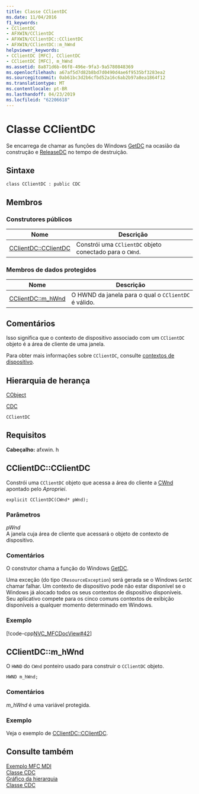 ```yaml
---
title: Classe CClientDC
ms.date: 11/04/2016
f1_keywords:
- CClientDC
- AFXWIN/CClientDC
- AFXWIN/CClientDC::CClientDC
- AFXWIN/CClientDC::m_hWnd
helpviewer_keywords:
- CClientDC [MFC], CClientDC
- CClientDC [MFC], m_hWnd
ms.assetid: 8a871d6b-06f8-496e-9fa3-9a5780848369
ms.openlocfilehash: a67af5d7d82b8bd7d0490d4ae6f9535bf3283ea2
ms.sourcegitcommit: 0ab61bc3d2b6cfbd52a16c6ab2b97a8ea1864f12
ms.translationtype: MT
ms.contentlocale: pt-BR
ms.lasthandoff: 04/23/2019
ms.locfileid: "62206618"
---
```

# <a name="cclientdc-class"></a>Classe CClientDC

Se encarrega de chamar as funções do Windows [GetDC](/windows/desktop/api/winuser/nf-winuser-getdc) na ocasião da construção e [ReleaseDC](/windows/desktop/api/winuser/nf-winuser-releasedc) no tempo de destruição.

## <a name="syntax"></a>Sintaxe

```
class CClientDC : public CDC
```

## <a name="members"></a>Membros

### <a name="public-constructors"></a>Construtores públicos

|Nome|Descrição|
|----------|-----------------|
|[CClientDC::CClientDC](#cclientdc)|Constrói uma `CClientDC` objeto conectado para o `CWnd`.|

### <a name="protected-data-members"></a>Membros de dados protegidos

|Nome|Descrição|
|----------|-----------------|
|[CClientDC::m_hWnd](#m_hwnd)|O HWND da janela para o qual o `CClientDC` é válido.|

## <a name="remarks"></a>Comentários

Isso significa que o contexto de dispositivo associado com um `CClientDC` objeto é a área de cliente de uma janela.

Para obter mais informações sobre `CClientDC`, consulte [contextos de dispositivo](../../mfc/device-contexts.md).

## <a name="inheritance-hierarchy"></a>Hierarquia de herança

[CObject](../../mfc/reference/cobject-class.md)

[CDC](../../mfc/reference/cdc-class.md)

`CClientDC`

## <a name="requirements"></a>Requisitos

**Cabeçalho:** afxwin. h

##  <a name="cclientdc"></a>  CClientDC::CClientDC

Constrói uma `CClientDC` objeto que acessa a área do cliente a [CWnd](../../mfc/reference/cwnd-class.md) apontado pelo *Apropriei*.

```
explicit CClientDC(CWnd* pWnd);
```

### <a name="parameters"></a>Parâmetros

*pWnd*<br/>
A janela cuja área de cliente que acessará o objeto de contexto de dispositivo.

### <a name="remarks"></a>Comentários

O construtor chama a função do Windows [GetDC](/windows/desktop/api/winuser/nf-winuser-getdc).

Uma exceção (do tipo `CResourceException`) será gerada se o Windows `GetDC` chamar falhar. Um contexto de dispositivo pode não estar disponível se o Windows já alocado todos os seus contextos de dispositivo disponíveis. Seu aplicativo compete para os cinco comuns contextos de exibição disponíveis a qualquer momento determinado em Windows.

### <a name="example"></a>Exemplo

[!code-cpp[NVC_MFCDocView#42](../../mfc/codesnippet/cpp/cclientdc-class_1.cpp)]

##  <a name="m_hwnd"></a>  CClientDC::m_hWnd

O `HWND` do `CWnd` ponteiro usado para construir o `CClientDC` objeto.

```
HWND m_hWnd;
```

### <a name="remarks"></a>Comentários

*m_hWnd* é uma variável protegida.

### <a name="example"></a>Exemplo

  Veja o exemplo de [CClientDC::CClientDC](#cclientdc).

## <a name="see-also"></a>Consulte também

[Exemplo MFC MDI](../../overview/visual-cpp-samples.md)<br/>
[Classe CDC](../../mfc/reference/cdc-class.md)<br/>
[Gráfico da hierarquia](../../mfc/hierarchy-chart.md)<br/>
[Classe CDC](../../mfc/reference/cdc-class.md)
